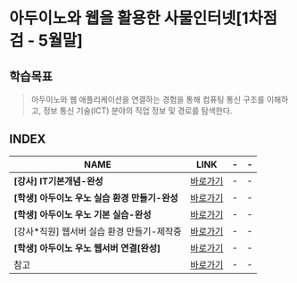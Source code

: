 # 아두이노와 웹을 활용한 사물인터넷[1차점검 - 5월말]

학습목표
---
> 아두이노와 웹 애플리케이션을 연결하는 경험을 통해 컴퓨팅 통신 구조를 이해하고, 정보 통신 기술(ICT) 분야의 직업 정보 및 경로를 탐색한다.

INDEX
---
|NAME|LINK|-|-|
|-|-|-|-|
|**[강사] IT기본개념-완성**|[바로가기](DOCUMENT/01_)|-|-|
|**[학생] 아두이노 우노 실습 환경 만들기-완성**|[바로가기](DOCUMENT/02_)|-|-|
|**[학생] 아두이노 우노 기본 실습-완성**|[바로가기](DOCUMENT/03_)|-|-|
|[강사*직원] 웹서버 실습 환경 만들기-제작중|[바로가기](DOCUMENT/04_)|-|-|
|**[학생] 아두이노 우노 웹서버 연결[완성]**|[바로가기](DOCUMENT/05_)|-|-|
|참고|[바로가기]()|-|-|

